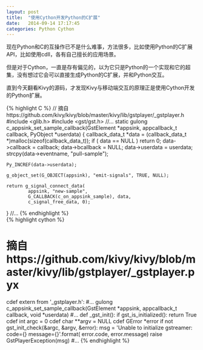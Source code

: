 ```yaml
---
layout: post
title:  "使用Cython开发Python的C扩展"
date:   2014-09-14 17:17:45
categories: Python Cython
---
```


现在Python和C的互操作已不是什么难事，方法很多，比如使用Python的C扩展API，比如使用cdll，各有自己擅长的应用场景。

但是对于Cython，一直是存有偏见的，以为它只是Python的一个实现和它的超集，没有想过它会可以直接生成Python的C扩展，并和Python交互。

直到今天翻看Kivy的源码，才发现Kivy与移动端交互的原理正是使用Cython开发的Python扩展。
[ ](https://github.com/kivy/kivy/blob/master/kivy/lib/gstplayer/_gstplayer.h)

{% highlight C %}
// 摘自https://github.com/kivy/kivy/blob/master/kivy/lib/gstplayer/_gstplayer.h
#include <glib.h>
#include <gst/gst.h>
//...
static gulong c_appsink_set_sample_callback(GstElement *appsink, appcallback_t callback, PyObject *userdata)
{
    callback_data_t *data = (callback_data_t *)malloc(sizeof(callback_data_t));
    if ( data == NULL )
        return 0;
    data->callback = callback;
    data->bcallback = NULL;
    data->userdata = userdata;
    strcpy(data->eventname, "pull-sample");

    Py_INCREF(data->userdata);

    g_object_set(G_OBJECT(appsink), "emit-signals", TRUE, NULL);

    return g_signal_connect_data(
            appsink, "new-sample",
            G_CALLBACK(c_on_appsink_sample), data,
            c_signal_free_data, 0);
}
//...
{% endhighlight %}
<br />
{% highlight cython %}
# 摘自https://github.com/kivy/kivy/blob/master/kivy/lib/gstplayer/_gstplayer.pyx
cdef extern from '_gstplayer.h':
#...
    gulong c_appsink_set_sample_callback(GstElement *appsink,
            appcallback_t callback, void *userdata)
#...
def _gst_init():
    if gst_is_initialized():
        return True
    cdef int argc = 0
    cdef char **argv = NULL
    cdef GError *error
    if not gst_init_check(&argc, &argv, &error):
        msg = 'Unable to initialize gstreamer: code={} message={}'.format(
                error.code, <bytes>error.message)
        raise GstPlayerException(msg)
#...
{% endhighlight %}

